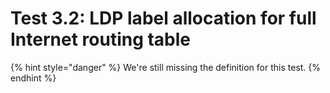 # Test 3.2: LDP label allocation for full Internet routing table

{% hint style="danger" %}
We're still missing the definition for this test.
{% endhint %}

